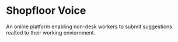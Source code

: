 # Shopfloor Voice

An online platform enabling non-desk workers to submit suggestions realted to their working enviornment.
